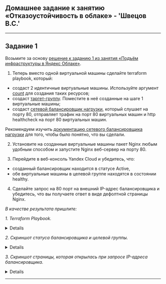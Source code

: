 ## Домашнее задание к занятию «Отказоустойчивость в облаке» - 'Швецов В.С.'


 ---

## Задание 1 

Возьмите за основу [решение к заданию 1 из занятия «Подъём инфраструктуры в Яндекс Облаке»](https://github.com/netology-code/sdvps-homeworks/blob/main/7-03.md#задание-1).

1. Теперь вместо одной виртуальной машины сделайте terraform playbook, который:

- создаст 2 идентичные виртуальные машины. Используйте аргумент [count](https://www.terraform.io/docs/language/meta-arguments/count.html) для создания таких ресурсов;
- создаст [таргет-группу](https://registry.terraform.io/providers/yandex-cloud/yandex/latest/docs/resources/lb_target_group). Поместите в неё созданные на шаге 1 виртуальные машины;
- создаст [сетевой балансировщик нагрузки](https://registry.terraform.io/providers/yandex-cloud/yandex/latest/docs/resources/lb_network_load_balancer), который слушает на порту 80, отправляет трафик на порт 80 виртуальных машин и http healthcheck на порт 80 виртуальных машин.

Рекомендуем изучить [документацию сетевого балансировщика нагрузки](https://cloud.yandex.ru/docs/network-load-balancer/quickstart) для того, чтобы было понятно, что вы сделали.

2. Установите на созданные виртуальные машины пакет Nginx любым удобным способом и запустите Nginx веб-сервер на порту 80.

3. Перейдите в веб-консоль Yandex Cloud и убедитесь, что: 

- созданный балансировщик находится в статусе Active,
- обе виртуальные машины в целевой группе находятся в состоянии healthy.

4. Сделайте запрос на 80 порт на внешний IP-адрес балансировщика и убедитесь, что вы получаете ответ в виде дефолтной страницы Nginx.

*В качестве результата пришлите:*

*1. Terraform Playbook.*

<details>

![main.tf](https://github.com/vladshvetsov/MyNetology/blob/main/JPG/sflt-homeworks/sflt-04/main.tf)

![Screnshot](https://github.com/vladshvetsov/MyNetology/blob/main/JPG/sflt-homeworks/sflt-03/1.jpeg)
![Screnshot](https://github.com/vladshvetsov/MyNetology/blob/main/JPG/sflt-homeworks/sflt-03/2.jpeg)
![Screnshot](https://github.com/vladshvetsov/MyNetology/blob/main/JPG/sflt-homeworks/sflt-03/3.jpeg)
![Screnshot](https://github.com/vladshvetsov/MyNetology/blob/main/JPG/sflt-homeworks/sflt-03/4.jpeg)

</details>


*2. Скриншот статуса балансировщика и целевой группы.*

<details>

![Screnshot](https://github.com/vladshvetsov/MyNetology/blob/main/JPG/sflt-homeworks/sflt-03/5.jpeg)

</details>

*3. Скриншот страницы, которая открылась при запросе IP-адреса балансировщика.*

<details>

![Screnshot](https://github.com/vladshvetsov/MyNetology/blob/main/JPG/sflt-homeworks/sflt-03/6.jpeg)


</details>

---
